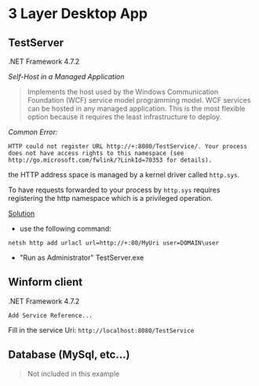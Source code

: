 # 3 Layer Desktop App

## TestServer

.NET Framework 4.7.2

*Self-Host in a Managed Application*

> Implements the host used by the Windows Communication Foundation (WCF) service model programming model.
> WCF services can be hosted in any managed application. This is the most flexible option because it requires the least infrastructure to deploy.

*Common Error:*

`HTTP could not register URL http://+:8080/TestService/. Your process does not have access rights to this namespace (see http://go.microsoft.com/fwlink/?LinkId=70353 for details).`

the HTTP address space is managed by a kernel driver called `http.sys`. 

To have requests forwarded to your process by `http.sys` requires registering the http namespace which is a privileged operation.

[Solution](https://stackoverflow.com/questions/8727293/http-could-not-register-url-http-8000-hellowcf-your-process-does-not-have)

* use the following command:

`netsh http add urlacl url=http://+:80/MyUri user=DOMAIN\user`

* "Run as Administrator" TestServer.exe

## Winform client

.NET Framework 4.7.2

`Add Service Reference...` 

Fill in the service Uri: `http://localhost:8080/TestService`

## Database (MySql, etc...)

> Not included in this example
